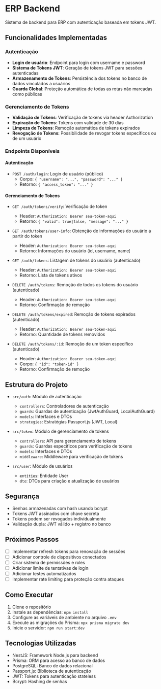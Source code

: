 # ERP Backend

Sistema de backend para ERP com autenticação baseada em tokens JWT.

## Funcionalidades Implementadas

### Autenticação

- **Login de usuário**: Endpoint para login com username e password
- **Sistema de Tokens JWT**: Geração de tokens JWT para sessões autenticadas
- **Armazenamento de Tokens**: Persistência dos tokens no banco de dados vinculados a usuários
- **Guarda Global**: Proteção automática de todas as rotas não marcadas como públicas

### Gerenciamento de Tokens

- **Validação de Tokens**: Verificação de tokens via header Authorization
- **Expiração de Tokens**: Tokens com validade de 30 dias
- **Limpeza de Tokens**: Remoção automática de tokens expirados
- **Revogação de Tokens**: Possibilidade de revogar tokens específicos ou de um usuário

### Endpoints Disponíveis

#### Autenticação

- `POST /auth/login`: Login de usuário (público)
  - Corpo: `{ "username": "...", "password": "..." }`
  - Retorno: `{ "access_token": "..." }`

#### Gerenciamento de Tokens

- `GET /auth/tokens/verify`: Verificação de token
  - Header: `Authorization: Bearer seu-token-aqui`
  - Retorno: `{ "valid": true|false, "message": "..." }`

- `GET /auth/tokens/user-info`: Obtenção de informações do usuário a partir do token
  - Header: `Authorization: Bearer seu-token-aqui`
  - Retorno: Informações do usuário (id, username, name)

- `GET /auth/tokens`: Listagem de tokens do usuário (autenticado)
  - Header: `Authorization: Bearer seu-token-aqui`
  - Retorno: Lista de tokens ativos

- `DELETE /auth/tokens`: Remoção de todos os tokens do usuário (autenticado)
  - Header: `Authorization: Bearer seu-token-aqui`
  - Retorno: Confirmação de remoção

- `DELETE /auth/tokens/expired`: Remoção de tokens expirados (autenticado)
  - Header: `Authorization: Bearer seu-token-aqui`
  - Retorno: Quantidade de tokens removidos

- `DELETE /auth/tokens/:id`: Remoção de um token específico (autenticado)
  - Header: `Authorization: Bearer seu-token-aqui`
  - Corpo: `{ "id": "token-id" }`
  - Retorno: Confirmação de remoção

## Estrutura do Projeto

- `src/auth`: Módulo de autenticação
  - `controllers`: Controladores de autenticação
  - `guards`: Guardas de autenticação (JwtAuthGuard, LocalAuthGuard)
  - `models`: Interfaces e DTOs
  - `strategies`: Estratégias Passport.js (JWT, Local)

- `src/token`: Módulo de gerenciamento de tokens
  - `controllers`: API para gerenciamento de tokens
  - `guards`: Guardas específicos para verificação de tokens
  - `models`: Interfaces e DTOs
  - `middleware`: Middleware para verificação de tokens

- `src/user`: Módulo de usuários
  - `entities`: Entidade User
  - `dto`: DTOs para criação e atualização de usuários

## Segurança

- Senhas armazenadas com hash usando bcrypt
- Tokens JWT assinados com chave secreta
- Tokens podem ser revogados individualmente
- Validação dupla: JWT válido + registro no banco

## Próximos Passos

- [ ] Implementar refresh tokens para renovação de sessões
- [ ] Adicionar controle de dispositivos conectados
- [ ] Criar sistema de permissões e roles
- [ ] Adicionar limite de tentativas de login
- [ ] Adicionar testes automatizados
- [ ] Implementar rate limiting para proteção contra ataques

## Como Executar

1. Clone o repositório
2. Instale as dependências: `npm install`
3. Configure as variáveis de ambiente no arquivo `.env`
4. Execute as migrações do Prisma: `npx prisma migrate dev`
5. Inicie o servidor: `npm run start:dev`

## Tecnologias Utilizadas

- NestJS: Framework Node.js para backend
- Prisma: ORM para acesso ao banco de dados
- PostgreSQL: Banco de dados relacional
- Passport.js: Biblioteca de autenticação
- JWT: Tokens para autenticação stateless
- Bcrypt: Hashing de senhas

